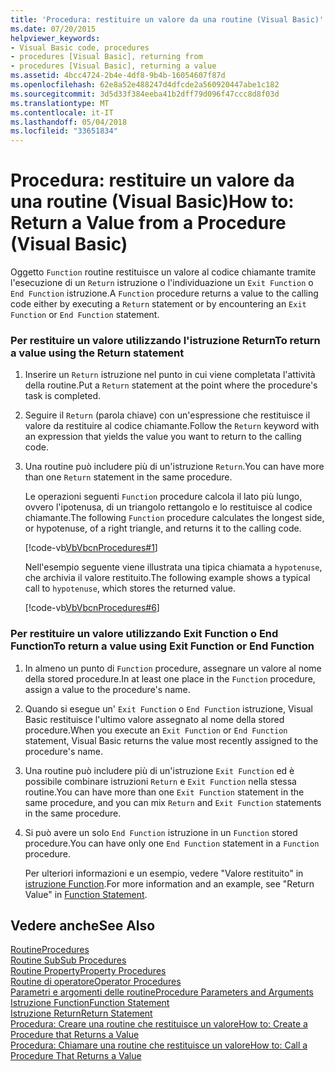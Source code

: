 ```yaml
---
title: 'Procedura: restituire un valore da una routine (Visual Basic)'
ms.date: 07/20/2015
helpviewer_keywords:
- Visual Basic code, procedures
- procedures [Visual Basic], returning from
- procedures [Visual Basic], returning a value
ms.assetid: 4bcc4724-2b4e-4df8-9b4b-16054607f87d
ms.openlocfilehash: 62e8a52e488247d4dfcde2a560920447abe1c182
ms.sourcegitcommit: 3d5d33f384eeba41b2dff79d096f47ccc8d8f03d
ms.translationtype: MT
ms.contentlocale: it-IT
ms.lasthandoff: 05/04/2018
ms.locfileid: "33651834"
---
```

# <a name="how-to-return-a-value-from-a-procedure-visual-basic"></a><span data-ttu-id="7c811-102">Procedura: restituire un valore da una routine (Visual Basic)</span><span class="sxs-lookup"><span data-stu-id="7c811-102">How to: Return a Value from a Procedure (Visual Basic)</span></span>
<span data-ttu-id="7c811-103">Oggetto `Function` routine restituisce un valore al codice chiamante tramite l'esecuzione di un `Return` istruzione o l'individuazione un `Exit Function` o `End Function` istruzione.</span><span class="sxs-lookup"><span data-stu-id="7c811-103">A `Function` procedure returns a value to the calling code either by executing a `Return` statement or by encountering an `Exit Function` or `End Function` statement.</span></span>  
  
### <a name="to-return-a-value-using-the-return-statement"></a><span data-ttu-id="7c811-104">Per restituire un valore utilizzando l'istruzione Return</span><span class="sxs-lookup"><span data-stu-id="7c811-104">To return a value using the Return statement</span></span>  
  
1.  <span data-ttu-id="7c811-105">Inserire un `Return` istruzione nel punto in cui viene completata l'attività della routine.</span><span class="sxs-lookup"><span data-stu-id="7c811-105">Put a `Return` statement at the point where the procedure's task is completed.</span></span>  
  
2.  <span data-ttu-id="7c811-106">Seguire il `Return` (parola chiave) con un'espressione che restituisce il valore da restituire al codice chiamante.</span><span class="sxs-lookup"><span data-stu-id="7c811-106">Follow the `Return` keyword with an expression that yields the value you want to return to the calling code.</span></span>  
  
3.  <span data-ttu-id="7c811-107">Una routine può includere più di un'istruzione `Return`.</span><span class="sxs-lookup"><span data-stu-id="7c811-107">You can have more than one `Return` statement in the same procedure.</span></span>  
  
     <span data-ttu-id="7c811-108">Le operazioni seguenti `Function` procedure calcola il lato più lungo, ovvero l'ipotenusa, di un triangolo rettangolo e lo restituisce al codice chiamante.</span><span class="sxs-lookup"><span data-stu-id="7c811-108">The following `Function` procedure calculates the longest side, or hypotenuse, of a right triangle, and returns it to the calling code.</span></span>  
  
     [!code-vb[VbVbcnProcedures#1](./codesnippet/VisualBasic/how-to-return-a-value-from-a-procedure_1.vb)]  
  
     <span data-ttu-id="7c811-109">Nell'esempio seguente viene illustrata una tipica chiamata a `hypotenuse`, che archivia il valore restituito.</span><span class="sxs-lookup"><span data-stu-id="7c811-109">The following example shows a typical call to `hypotenuse`, which stores the returned value.</span></span>  
  
     [!code-vb[VbVbcnProcedures#6](./codesnippet/VisualBasic/how-to-return-a-value-from-a-procedure_2.vb)]  
  
### <a name="to-return-a-value-using-exit-function-or-end-function"></a><span data-ttu-id="7c811-110">Per restituire un valore utilizzando Exit Function o End Function</span><span class="sxs-lookup"><span data-stu-id="7c811-110">To return a value using Exit Function or End Function</span></span>  
  
1.  <span data-ttu-id="7c811-111">In almeno un punto di `Function` procedure, assegnare un valore al nome della stored procedure.</span><span class="sxs-lookup"><span data-stu-id="7c811-111">In at least one place in the `Function` procedure, assign a value to the procedure's name.</span></span>  
  
2.  <span data-ttu-id="7c811-112">Quando si esegue un' `Exit Function` o `End Function` istruzione, Visual Basic restituisce l'ultimo valore assegnato al nome della stored procedure.</span><span class="sxs-lookup"><span data-stu-id="7c811-112">When you execute an `Exit Function` or `End Function` statement, Visual Basic returns the value most recently assigned to the procedure's name.</span></span>  
  
3.  <span data-ttu-id="7c811-113">Una routine può includere più di un'istruzione `Exit Function` ed è possibile combinare istruzioni `Return` e `Exit Function` nella stessa routine.</span><span class="sxs-lookup"><span data-stu-id="7c811-113">You can have more than one `Exit Function` statement in the same procedure, and you can mix `Return` and `Exit Function` statements in the same procedure.</span></span>  
  
4.  <span data-ttu-id="7c811-114">Si può avere un solo `End Function` istruzione in un `Function` stored procedure.</span><span class="sxs-lookup"><span data-stu-id="7c811-114">You can have only one `End Function` statement in a `Function` procedure.</span></span>  
  
     <span data-ttu-id="7c811-115">Per ulteriori informazioni e un esempio, vedere "Valore restituito" in [istruzione Function](../../../../visual-basic/language-reference/statements/function-statement.md).</span><span class="sxs-lookup"><span data-stu-id="7c811-115">For more information and an example, see "Return Value" in [Function Statement](../../../../visual-basic/language-reference/statements/function-statement.md).</span></span>  
  
## <a name="see-also"></a><span data-ttu-id="7c811-116">Vedere anche</span><span class="sxs-lookup"><span data-stu-id="7c811-116">See Also</span></span>  
 [<span data-ttu-id="7c811-117">Routine</span><span class="sxs-lookup"><span data-stu-id="7c811-117">Procedures</span></span>](./index.md)  
 [<span data-ttu-id="7c811-118">Routine Sub</span><span class="sxs-lookup"><span data-stu-id="7c811-118">Sub Procedures</span></span>](./sub-procedures.md)  
 [<span data-ttu-id="7c811-119">Routine Property</span><span class="sxs-lookup"><span data-stu-id="7c811-119">Property Procedures</span></span>](./property-procedures.md)  
 [<span data-ttu-id="7c811-120">Routine di operatore</span><span class="sxs-lookup"><span data-stu-id="7c811-120">Operator Procedures</span></span>](./operator-procedures.md)  
 [<span data-ttu-id="7c811-121">Parametri e argomenti delle routine</span><span class="sxs-lookup"><span data-stu-id="7c811-121">Procedure Parameters and Arguments</span></span>](./procedure-parameters-and-arguments.md)  
 [<span data-ttu-id="7c811-122">Istruzione Function</span><span class="sxs-lookup"><span data-stu-id="7c811-122">Function Statement</span></span>](../../../../visual-basic/language-reference/statements/function-statement.md)  
 [<span data-ttu-id="7c811-123">Istruzione Return</span><span class="sxs-lookup"><span data-stu-id="7c811-123">Return Statement</span></span>](../../../../visual-basic/language-reference/statements/return-statement.md)  
 [<span data-ttu-id="7c811-124">Procedura: Creare una routine che restituisce un valore</span><span class="sxs-lookup"><span data-stu-id="7c811-124">How to: Create a Procedure that Returns a Value</span></span>](./how-to-create-a-procedure-that-returns-a-value.md)  
 [<span data-ttu-id="7c811-125">Procedura: Chiamare una routine che restituisce un valore</span><span class="sxs-lookup"><span data-stu-id="7c811-125">How to: Call a Procedure That Returns a Value</span></span>](./how-to-call-a-procedure-that-returns-a-value.md)
